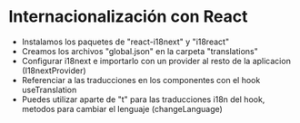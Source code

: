 # Internacionalización con React
- Instalamos los paquetes de "react-i18next" y "i18react"
- Creamos los archivos "global.json" en la carpeta "translations"
- Configurar i18next e importarlo con un provider al resto de la aplicacion (I18nextProvider)
- Referenciar a las traducciones en los componentes con el hook useTranslation
- Puedes utilizar aparte de "t" para las traducciones i18n del hook, metodos para cambiar el lenguaje (changeLanguage)
